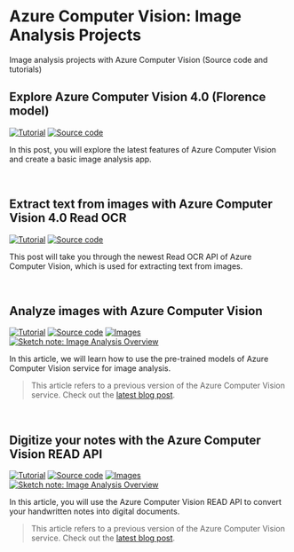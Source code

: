 # Azure Computer Vision: Image Analysis Projects

Image analysis projects with Azure Computer Vision (Source code and tutorials)

## Explore Azure Computer Vision 4.0 (Florence model)
<p>
  <a href="https://sfoteini.github.io/blog/explore-azure-computer-vision-4-florence-model/" target="_blank"><img src="https://img.shields.io/badge/Instructions-informational?style=for-the-badge" alt="Tutorial"></a>
  <a href="/image-analysis-4.0/main.py" target="_blank"><img src="https://img.shields.io/badge/Source code-critical?style=for-the-badge" alt="Source code"></a>
</p>

In this post, you will explore the latest features of Azure Computer Vision and create a basic image analysis app.

<br>

## Extract text from images with Azure Computer Vision 4.0 Read OCR
<p>
  <a href="https://sfoteini.github.io/blog/extract-text-from-images-with-azure-computer-vision-4-read-ocr/" target="_blank"><img src="https://img.shields.io/badge/Instructions-informational?style=for-the-badge" alt="Tutorial"></a>
  <a href="/computer-vision-4.0-ocr/main.py" target="_blank"><img src="https://img.shields.io/badge/Source code-critical?style=for-the-badge" alt="Source code"></a>
</p>

This post will take you through the newest Read OCR API of Azure Computer Vision, which is used for extracting text from images.

<br>

## Analyze images with Azure Computer Vision
<p>
  <a href="https://sfoteini.github.io/blog/analyze-images-with-azure-computer-vision/" target="_blank"><img src="https://img.shields.io/badge/Instructions-informational?style=for-the-badge" alt="Tutorial"></a>
  <a href="/image-analysis/image-analysis-demo.ipynb" target="_blank"><img src="https://img.shields.io/badge/Notebook-critical?style=for-the-badge" alt="Source code"></a>
  <a href="/image-analysis/images" target="_blank"><img src="https://img.shields.io/badge/Images-yellow?style=for-the-badge" alt="Images"></a>
  <a href="https://github.com/sfoteini/sketchnotes/blob/main/computer-vision-image-analysis.png?raw=true" target="_blank"><img src="https://img.shields.io/badge/Sketch note-yellowgreen?style=for-the-badge" alt="Sketch note: Image Analysis Overview"></a>
</p>

In this article, we will learn how to use the pre-trained models of Azure Computer Vision service for image analysis.

> This article refers to a previous version of the Azure Computer Vision service. Check out the [latest blog post](#explore-azure-computer-vision-40-florence-model).

<br>

## Digitize your notes with the Azure Computer Vision READ API
<p>
  <a href="https://sfoteini.github.io/blog/digitize-your-notes-with-azure-computer-vision-read-api/" target="_blank"><img src="https://img.shields.io/badge/Instructions-informational?style=for-the-badge" alt="Tutorial"></a>
  <a href="/OCR/ocr-demo.ipynb" target="_blank"><img src="https://img.shields.io/badge/Notebook-critical?style=for-the-badge" alt="Source code"></a>
  <a href="/OCR/images" target="_blank"><img src="https://img.shields.io/badge/Images-yellow?style=for-the-badge" alt="Images"></a>
  <a href="https://github.com/sfoteini/sketchnotes/blob/main/computer-vision-ocr.png?raw=true" target="_blank"><img src="https://img.shields.io/badge/Sketch note-yellowgreen?style=for-the-badge" alt="Sketch note: Image Analysis Overview"></a>
</p>

In this article, you will use the Azure Computer Vision READ API to convert your handwritten notes into digital documents.

> This article refers to a previous version of the Azure Computer Vision service. Check out the [latest blog post](#extract-text-from-images-with-azure-computer-vision-40-read-ocr).

<br>
